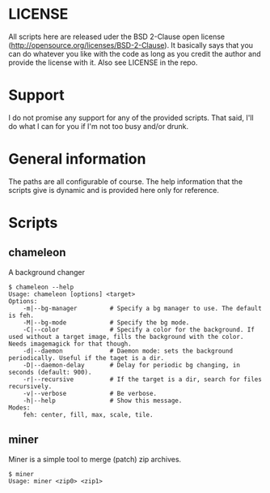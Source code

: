 LICENSE
=======
All scripts here are released uder the BSD 2-Clause open license (http://opensource.org/licenses/BSD-2-Clause).
It basically says that you can do whatever you like with the code as long as you credit the author and provide the license with it.
Also see LICENSE in the repo.

Support
=======
I do not promise any support for any of the provided scripts. That said, I'll do what I can for you if I'm not too busy and/or drunk.

General information
===================
The paths are all configurable of course.
The help information that the scripts give is dynamic and is provided here only for reference.

Scripts
=======

chameleon
---------
A background changer

	$ chameleon --help
	Usage: chameleon [options] <target>
	Options:
		-m|--bg-manager			# Specify a bg manager to use. The default is feh.
		-M|--bg-mode			# Specify the bg mode.
		-C|--color				# Specify a color for the background. If used without a target image, fills the background with the color. Needs imagemagick for that though.
		-d|--daemon				# Daemon mode: sets the background periodically. Useful if the taget is a dir.
		-D|--daemon-delay		# Delay for periodic bg changing, in seconds (default: 900).
		-r|--recursive			# If the target is a dir, search for files recursively.
		-v|--verbose			# Be verbose.
		-h|--help				# Show this message.
	Modes:
		feh: center, fill, max, scale, tile.

miner
-----
Miner is a simple tool to merge (patch) zip archives.

	$ miner
	Usage: miner <zip0> <zip1>
